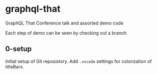 # graphql-that
GraphQL That Conference talk and assorted demo code

Each step of demo can be seen by checking out a branch

## 0-setup
Initial setup of Git reposistory. Add `.vscode` settings for colorization of titleBars.



